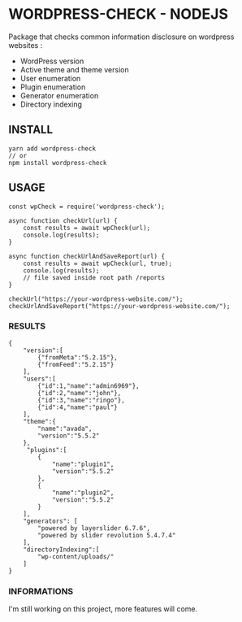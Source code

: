 # WORDPRESS-CHECK - NODEJS

Package that checks common information disclosure on wordpress websites :

- WordPress version
- Active theme and theme version
- User enumeration
- Plugin enumeration
- Generator enumeration
- Directory indexing

## INSTALL

    yarn add wordpress-check
    // or
    npm install wordpress-check

## USAGE

    const wpCheck = require('wordpress-check');

    async function checkUrl(url) {
        const results = await wpCheck(url);
        console.log(results);
    }

    async function checkUrlAndSaveReport(url) {
        const results = await wpCheck(url, true);
        console.log(results);
        // file saved inside root path /reports
    }

    checkUrl("https://your-wordpress-website.com/");
    checkUrlAndSaveReport("https://your-wordpress-website.com/");

### RESULTS

    {
        "version":[
            {"fromMeta":"5.2.15"},
            {"fromFeed":"5.2.15"}
        ],
        "users":[
            {"id":1,"name":"admin6969"},
            {"id":2,"name":"john"},
            {"id":3,"name":"ringo"},
            {"id":4,"name":"paul"}
        ],
        "theme":{
            "name":"avada",
            "version":"5.5.2"
        },
         "plugins":[
            {
                "name":"plugin1",
                "version":"5.5.2"
            },
            {
                "name":"plugin2",
                "version":"5.5.2"
            }
        ],
        "generators": [
            "powered by layerslider 6.7.6",
            "powered by slider revolution 5.4.7.4"
        ],
        "directoryIndexing":[
            "wp-content/uploads/"
        ]
    }

### INFORMATIONS

I'm still working on this project, more features will come.
